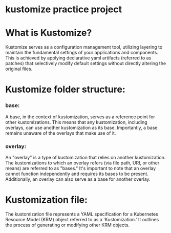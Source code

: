 # kustomize practice project

# What is Kustomize?

Kustomize serves as a configuration management tool, utilizing layering to maintain the fundamental settings of your applications and components. This is achieved by applying declarative yaml artifacts (referred to as patches) that selectively modify default settings without directly altering the original files.

# Kustomize folder structure:

### base:

A base, in the context of kustomization, serves as a reference point for other kustomizations. This means that any kustomization, including overlays, can use another kustomization as its base. Importantly, a base remains unaware of the overlays that make use of it.


### overlay:

An "overlay" is a type of kustomization that relies on another kustomization. The kustomizations to which an overlay refers (via file path, URI, or other means) are referred to as "bases." It's important to note that an overlay cannot function independently and requires its bases to be present. Additionally, an overlay can also serve as a base for another overlay.

# Kustomization file:

The kustomization file represents a YAML specification for a Kubernetes Resource Model (KRM) object referred to as a 'Kustomization.' It outlines the process of generating or modifying other KRM objects.
